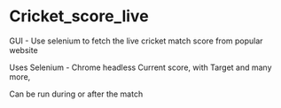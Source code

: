 # Cricket_score_live
GUI - Use selenium to fetch the live cricket match score from popular website

Uses Selenium - Chrome headless
Current score, with Target and many more, 

Can be run during or after the match
